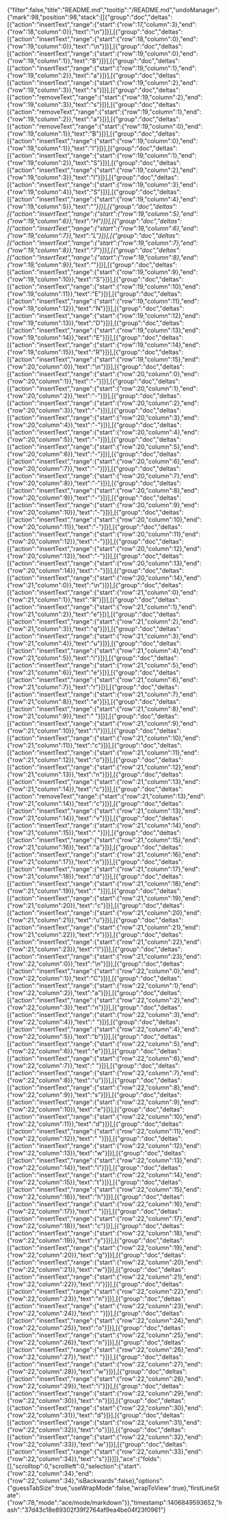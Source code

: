 {"filter":false,"title":"README.md","tooltip":"/README.md","undoManager":{"mark":98,"position":98,"stack":[[{"group":"doc","deltas":[{"action":"insertText","range":{"start":{"row":17,"column":3},"end":{"row":18,"column":0}},"text":"\n"}]}],[{"group":"doc","deltas":[{"action":"insertText","range":{"start":{"row":18,"column":0},"end":{"row":19,"column":0}},"text":"\n"}]}],[{"group":"doc","deltas":[{"action":"insertText","range":{"start":{"row":19,"column":0},"end":{"row":19,"column":1}},"text":"B"}]}],[{"group":"doc","deltas":[{"action":"insertText","range":{"start":{"row":19,"column":1},"end":{"row":19,"column":2}},"text":"a"}]}],[{"group":"doc","deltas":[{"action":"insertText","range":{"start":{"row":19,"column":2},"end":{"row":19,"column":3}},"text":"s"}]}],[{"group":"doc","deltas":[{"action":"removeText","range":{"start":{"row":19,"column":2},"end":{"row":19,"column":3}},"text":"s"}]}],[{"group":"doc","deltas":[{"action":"removeText","range":{"start":{"row":19,"column":1},"end":{"row":19,"column":2}},"text":"a"}]}],[{"group":"doc","deltas":[{"action":"removeText","range":{"start":{"row":19,"column":0},"end":{"row":19,"column":1}},"text":"B"}]}],[{"group":"doc","deltas":[{"action":"insertText","range":{"start":{"row":19,"column":0},"end":{"row":19,"column":1}},"text":"I"}]}],[{"group":"doc","deltas":[{"action":"insertText","range":{"start":{"row":19,"column":1},"end":{"row":19,"column":2}},"text":"S"}]}],[{"group":"doc","deltas":[{"action":"insertText","range":{"start":{"row":19,"column":2},"end":{"row":19,"column":3}},"text":"I"}]}],[{"group":"doc","deltas":[{"action":"insertText","range":{"start":{"row":19,"column":3},"end":{"row":19,"column":4}},"text":"S"}]}],[{"group":"doc","deltas":[{"action":"insertText","range":{"start":{"row":19,"column":4},"end":{"row":19,"column":5}},"text":"_"}]}],[{"group":"doc","deltas":[{"action":"insertText","range":{"start":{"row":19,"column":5},"end":{"row":19,"column":6}},"text":"H"}]}],[{"group":"doc","deltas":[{"action":"insertText","range":{"start":{"row":19,"column":6},"end":{"row":19,"column":7}},"text":"L"}]}],[{"group":"doc","deltas":[{"action":"insertText","range":{"start":{"row":19,"column":7},"end":{"row":19,"column":8}},"text":"7"}]}],[{"group":"doc","deltas":[{"action":"insertText","range":{"start":{"row":19,"column":8},"end":{"row":19,"column":9}},"text":"_"}]}],[{"group":"doc","deltas":[{"action":"insertText","range":{"start":{"row":19,"column":9},"end":{"row":19,"column":10}},"text":"S"}]}],[{"group":"doc","deltas":[{"action":"insertText","range":{"start":{"row":19,"column":10},"end":{"row":19,"column":11}},"text":"E"}]}],[{"group":"doc","deltas":[{"action":"insertText","range":{"start":{"row":19,"column":11},"end":{"row":19,"column":12}},"text":"N"}]}],[{"group":"doc","deltas":[{"action":"insertText","range":{"start":{"row":19,"column":12},"end":{"row":19,"column":13}},"text":"D"}]}],[{"group":"doc","deltas":[{"action":"insertText","range":{"start":{"row":19,"column":13},"end":{"row":19,"column":14}},"text":"E"}]}],[{"group":"doc","deltas":[{"action":"insertText","range":{"start":{"row":19,"column":14},"end":{"row":19,"column":15}},"text":"R"}]}],[{"group":"doc","deltas":[{"action":"insertText","range":{"start":{"row":19,"column":15},"end":{"row":20,"column":0}},"text":"\n"}]}],[{"group":"doc","deltas":[{"action":"insertText","range":{"start":{"row":20,"column":0},"end":{"row":20,"column":1}},"text":"-"}]}],[{"group":"doc","deltas":[{"action":"insertText","range":{"start":{"row":20,"column":1},"end":{"row":20,"column":2}},"text":"-"}]}],[{"group":"doc","deltas":[{"action":"insertText","range":{"start":{"row":20,"column":2},"end":{"row":20,"column":3}},"text":"-"}]}],[{"group":"doc","deltas":[{"action":"insertText","range":{"start":{"row":20,"column":3},"end":{"row":20,"column":4}},"text":"-"}]}],[{"group":"doc","deltas":[{"action":"insertText","range":{"start":{"row":20,"column":4},"end":{"row":20,"column":5}},"text":"-"}]}],[{"group":"doc","deltas":[{"action":"insertText","range":{"start":{"row":20,"column":5},"end":{"row":20,"column":6}},"text":"-"}]}],[{"group":"doc","deltas":[{"action":"insertText","range":{"start":{"row":20,"column":6},"end":{"row":20,"column":7}},"text":"-"}]}],[{"group":"doc","deltas":[{"action":"insertText","range":{"start":{"row":20,"column":7},"end":{"row":20,"column":8}},"text":"-"}]}],[{"group":"doc","deltas":[{"action":"insertText","range":{"start":{"row":20,"column":8},"end":{"row":20,"column":9}},"text":"-"}]}],[{"group":"doc","deltas":[{"action":"insertText","range":{"start":{"row":20,"column":9},"end":{"row":20,"column":10}},"text":"-"}]}],[{"group":"doc","deltas":[{"action":"insertText","range":{"start":{"row":20,"column":10},"end":{"row":20,"column":11}},"text":"-"}]}],[{"group":"doc","deltas":[{"action":"insertText","range":{"start":{"row":20,"column":11},"end":{"row":20,"column":12}},"text":"-"}]}],[{"group":"doc","deltas":[{"action":"insertText","range":{"start":{"row":20,"column":12},"end":{"row":20,"column":13}},"text":"-"}]}],[{"group":"doc","deltas":[{"action":"insertText","range":{"start":{"row":20,"column":13},"end":{"row":20,"column":14}},"text":"-"}]}],[{"group":"doc","deltas":[{"action":"insertText","range":{"start":{"row":20,"column":14},"end":{"row":21,"column":0}},"text":"\n"}]}],[{"group":"doc","deltas":[{"action":"insertText","range":{"start":{"row":21,"column":0},"end":{"row":21,"column":1}},"text":"R"}]}],[{"group":"doc","deltas":[{"action":"insertText","range":{"start":{"row":21,"column":1},"end":{"row":21,"column":2}},"text":"e"}]}],[{"group":"doc","deltas":[{"action":"insertText","range":{"start":{"row":21,"column":2},"end":{"row":21,"column":3}},"text":"q"}]}],[{"group":"doc","deltas":[{"action":"insertText","range":{"start":{"row":21,"column":3},"end":{"row":21,"column":4}},"text":"u"}]}],[{"group":"doc","deltas":[{"action":"insertText","range":{"start":{"row":21,"column":4},"end":{"row":21,"column":5}},"text":"i"}]}],[{"group":"doc","deltas":[{"action":"insertText","range":{"start":{"row":21,"column":5},"end":{"row":21,"column":6}},"text":"e"}]}],[{"group":"doc","deltas":[{"action":"insertText","range":{"start":{"row":21,"column":6},"end":{"row":21,"column":7}},"text":"r"}]}],[{"group":"doc","deltas":[{"action":"insertText","range":{"start":{"row":21,"column":7},"end":{"row":21,"column":8}},"text":"e"}]}],[{"group":"doc","deltas":[{"action":"insertText","range":{"start":{"row":21,"column":8},"end":{"row":21,"column":9}},"text":" "}]}],[{"group":"doc","deltas":[{"action":"insertText","range":{"start":{"row":21,"column":9},"end":{"row":21,"column":10}},"text":"i"}]}],[{"group":"doc","deltas":[{"action":"insertText","range":{"start":{"row":21,"column":10},"end":{"row":21,"column":11}},"text":"c"}]}],[{"group":"doc","deltas":[{"action":"insertText","range":{"start":{"row":21,"column":11},"end":{"row":21,"column":12}},"text":"o"}]}],[{"group":"doc","deltas":[{"action":"insertText","range":{"start":{"row":21,"column":12},"end":{"row":21,"column":13}},"text":"n"}]}],[{"group":"doc","deltas":[{"action":"insertText","range":{"start":{"row":21,"column":13},"end":{"row":21,"column":14}},"text":"c"}]}],[{"group":"doc","deltas":[{"action":"removeText","range":{"start":{"row":21,"column":13},"end":{"row":21,"column":14}},"text":"c"}]}],[{"group":"doc","deltas":[{"action":"insertText","range":{"start":{"row":21,"column":13},"end":{"row":21,"column":14}},"text":"v"}]}],[{"group":"doc","deltas":[{"action":"insertText","range":{"start":{"row":21,"column":14},"end":{"row":21,"column":15}},"text":" "}]}],[{"group":"doc","deltas":[{"action":"insertText","range":{"start":{"row":21,"column":15},"end":{"row":21,"column":16}},"text":"a"}]}],[{"group":"doc","deltas":[{"action":"insertText","range":{"start":{"row":21,"column":16},"end":{"row":21,"column":17}},"text":"n"}]}],[{"group":"doc","deltas":[{"action":"insertText","range":{"start":{"row":21,"column":17},"end":{"row":21,"column":18}},"text":"d"}]}],[{"group":"doc","deltas":[{"action":"insertText","range":{"start":{"row":21,"column":18},"end":{"row":21,"column":19}},"text":" "}]}],[{"group":"doc","deltas":[{"action":"insertText","range":{"start":{"row":21,"column":19},"end":{"row":21,"column":20}},"text":"c"}]}],[{"group":"doc","deltas":[{"action":"insertText","range":{"start":{"row":21,"column":20},"end":{"row":21,"column":21}},"text":"u"}]}],[{"group":"doc","deltas":[{"action":"insertText","range":{"start":{"row":21,"column":21},"end":{"row":21,"column":22}},"text":"r"}]}],[{"group":"doc","deltas":[{"action":"insertText","range":{"start":{"row":21,"column":22},"end":{"row":21,"column":23}},"text":"l"}]}],[{"group":"doc","deltas":[{"action":"insertText","range":{"start":{"row":21,"column":23},"end":{"row":22,"column":0}},"text":"\n"}]}],[{"group":"doc","deltas":[{"action":"insertText","range":{"start":{"row":22,"column":0},"end":{"row":22,"column":1}},"text":"C"}]}],[{"group":"doc","deltas":[{"action":"insertText","range":{"start":{"row":22,"column":1},"end":{"row":22,"column":2}},"text":"a"}]}],[{"group":"doc","deltas":[{"action":"insertText","range":{"start":{"row":22,"column":2},"end":{"row":22,"column":3}},"text":"n"}]}],[{"group":"doc","deltas":[{"action":"insertText","range":{"start":{"row":22,"column":3},"end":{"row":22,"column":4}},"text":" "}]}],[{"group":"doc","deltas":[{"action":"insertText","range":{"start":{"row":22,"column":4},"end":{"row":22,"column":5}},"text":"b"}]}],[{"group":"doc","deltas":[{"action":"insertText","range":{"start":{"row":22,"column":5},"end":{"row":22,"column":6}},"text":"e"}]}],[{"group":"doc","deltas":[{"action":"insertText","range":{"start":{"row":22,"column":6},"end":{"row":22,"column":7}},"text":" "}]}],[{"group":"doc","deltas":[{"action":"insertText","range":{"start":{"row":22,"column":7},"end":{"row":22,"column":8}},"text":"u"}]}],[{"group":"doc","deltas":[{"action":"insertText","range":{"start":{"row":22,"column":8},"end":{"row":22,"column":9}},"text":"s"}]}],[{"group":"doc","deltas":[{"action":"insertText","range":{"start":{"row":22,"column":9},"end":{"row":22,"column":10}},"text":"e"}]}],[{"group":"doc","deltas":[{"action":"insertText","range":{"start":{"row":22,"column":10},"end":{"row":22,"column":11}},"text":"d"}]}],[{"group":"doc","deltas":[{"action":"insertText","range":{"start":{"row":22,"column":11},"end":{"row":22,"column":12}},"text":" "}]}],[{"group":"doc","deltas":[{"action":"insertText","range":{"start":{"row":22,"column":12},"end":{"row":22,"column":13}},"text":"w"}]}],[{"group":"doc","deltas":[{"action":"insertText","range":{"start":{"row":22,"column":13},"end":{"row":22,"column":14}},"text":"i"}]}],[{"group":"doc","deltas":[{"action":"insertText","range":{"start":{"row":22,"column":14},"end":{"row":22,"column":15}},"text":"t"}]}],[{"group":"doc","deltas":[{"action":"insertText","range":{"start":{"row":22,"column":15},"end":{"row":22,"column":16}},"text":"h"}]}],[{"group":"doc","deltas":[{"action":"insertText","range":{"start":{"row":22,"column":16},"end":{"row":22,"column":17}},"text":" "}]}],[{"group":"doc","deltas":[{"action":"insertText","range":{"start":{"row":22,"column":17},"end":{"row":22,"column":18}},"text":"c"}]}],[{"group":"doc","deltas":[{"action":"insertText","range":{"start":{"row":22,"column":18},"end":{"row":22,"column":19}},"text":"y"}]}],[{"group":"doc","deltas":[{"action":"insertText","range":{"start":{"row":22,"column":19},"end":{"row":22,"column":20}},"text":"g"}]}],[{"group":"doc","deltas":[{"action":"insertText","range":{"start":{"row":22,"column":20},"end":{"row":22,"column":21}},"text":"w"}]}],[{"group":"doc","deltas":[{"action":"insertText","range":{"start":{"row":22,"column":21},"end":{"row":22,"column":22}},"text":"i"}]}],[{"group":"doc","deltas":[{"action":"insertText","range":{"start":{"row":22,"column":22},"end":{"row":22,"column":23}},"text":"n"}]}],[{"group":"doc","deltas":[{"action":"insertText","range":{"start":{"row":22,"column":23},"end":{"row":22,"column":24}},"text":" "}]}],[{"group":"doc","deltas":[{"action":"insertText","range":{"start":{"row":22,"column":24},"end":{"row":22,"column":25}},"text":"o"}]}],[{"group":"doc","deltas":[{"action":"insertText","range":{"start":{"row":22,"column":25},"end":{"row":22,"column":26}},"text":"n"}]}],[{"group":"doc","deltas":[{"action":"insertText","range":{"start":{"row":22,"column":26},"end":{"row":22,"column":27}},"text":" "}]}],[{"group":"doc","deltas":[{"action":"insertText","range":{"start":{"row":22,"column":27},"end":{"row":22,"column":28}},"text":"w"}]}],[{"group":"doc","deltas":[{"action":"insertText","range":{"start":{"row":22,"column":28},"end":{"row":22,"column":29}},"text":"i"}]}],[{"group":"doc","deltas":[{"action":"insertText","range":{"start":{"row":22,"column":29},"end":{"row":22,"column":30}},"text":"n"}]}],[{"group":"doc","deltas":[{"action":"insertText","range":{"start":{"row":22,"column":30},"end":{"row":22,"column":31}},"text":"d"}]}],[{"group":"doc","deltas":[{"action":"insertText","range":{"start":{"row":22,"column":31},"end":{"row":22,"column":32}},"text":"o"}]}],[{"group":"doc","deltas":[{"action":"insertText","range":{"start":{"row":22,"column":32},"end":{"row":22,"column":33}},"text":"w"}]}],[{"group":"doc","deltas":[{"action":"insertText","range":{"start":{"row":22,"column":33},"end":{"row":22,"column":34}},"text":"s"}]}]]},"ace":{"folds":[],"scrolltop":0,"scrollleft":0,"selection":{"start":{"row":22,"column":34},"end":{"row":22,"column":34},"isBackwards":false},"options":{"guessTabSize":true,"useWrapMode":false,"wrapToView":true},"firstLineState":{"row":78,"mode":"ace/mode/markdown"}},"timestamp":1406849593652,"hash":"37d43c18e89302f39f2764af9ea4be04f23f0961"}